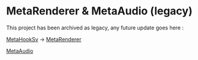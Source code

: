 # MetaRenderer & MetaAudio (legacy)

This project has been archived as legacy, any future update goes here : 

[MetaHookSv](https://github.com/hzqst/MetaHookSv) -> [MetaRenderer](https://github.com/hzqst/MetaHookSv/blob/main/Renderer.md)

[MetaAudio](https://github.com/LAGonauta/MetaAudio)
